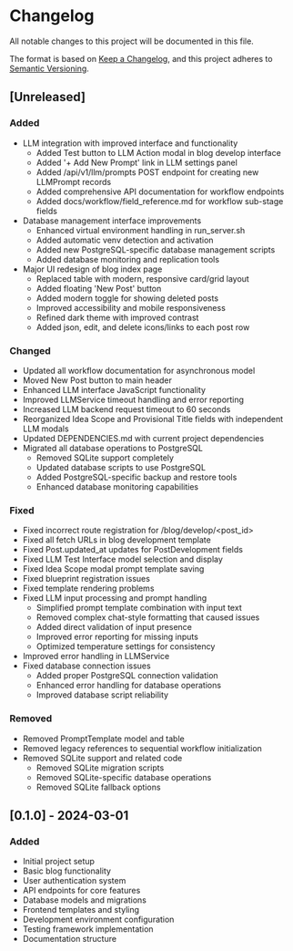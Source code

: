 # Changelog

All notable changes to this project will be documented in this file.

The format is based on [Keep a Changelog](https://keepachangelog.com/en/1.0.0/),
and this project adheres to [Semantic Versioning](https://semver.org/spec/v2.0.0.html).

## [Unreleased]

### Added
- LLM integration with improved interface and functionality
  - Added Test button to LLM Action modal in blog develop interface
  - Added '+ Add New Prompt' link in LLM settings panel
  - Added /api/v1/llm/prompts POST endpoint for creating new LLMPrompt records
  - Added comprehensive API documentation for workflow endpoints
  - Added docs/workflow/field_reference.md for workflow sub-stage fields
- Database management interface improvements
  - Enhanced virtual environment handling in run_server.sh
  - Added automatic venv detection and activation
  - Added new PostgreSQL-specific database management scripts
  - Added database monitoring and replication tools
- Major UI redesign of blog index page
  - Replaced table with modern, responsive card/grid layout
  - Added floating 'New Post' button
  - Added modern toggle for showing deleted posts
  - Improved accessibility and mobile responsiveness
  - Refined dark theme with improved contrast
  - Added json, edit, and delete icons/links to each post row

### Changed
- Updated all workflow documentation for asynchronous model
- Moved New Post button to main header
- Enhanced LLM interface JavaScript functionality
- Improved LLMService timeout handling and error reporting
- Increased LLM backend request timeout to 60 seconds
- Reorganized Idea Scope and Provisional Title fields with independent LLM modals
- Updated DEPENDENCIES.md with current project dependencies
- Migrated all database operations to PostgreSQL
  - Removed SQLite support completely
  - Updated database scripts to use PostgreSQL
  - Added PostgreSQL-specific backup and restore tools
  - Enhanced database monitoring capabilities

### Fixed
- Fixed incorrect route registration for /blog/develop/<post_id>
- Fixed all fetch URLs in blog development template
- Fixed Post.updated_at updates for PostDevelopment fields
- Fixed LLM Test Interface model selection and display
- Fixed Idea Scope modal prompt template saving
- Fixed blueprint registration issues
- Fixed template rendering problems
- Fixed LLM input processing and prompt handling
  - Simplified prompt template combination with input text
  - Removed complex chat-style formatting that caused issues
  - Added direct validation of input presence
  - Improved error reporting for missing inputs
  - Optimized temperature settings for consistency
- Improved error handling in LLMService
- Fixed database connection issues
  - Added proper PostgreSQL connection validation
  - Enhanced error handling for database operations
  - Improved database script reliability

### Removed
- Removed PromptTemplate model and table
- Removed legacy references to sequential workflow initialization
- Removed SQLite support and related code
  - Removed SQLite migration scripts
  - Removed SQLite-specific database operations
  - Removed SQLite fallback options

## [0.1.0] - 2024-03-01

### Added
- Initial project setup
- Basic blog functionality
- User authentication system
- API endpoints for core features
- Database models and migrations
- Frontend templates and styling
- Development environment configuration
- Testing framework implementation
- Documentation structure 